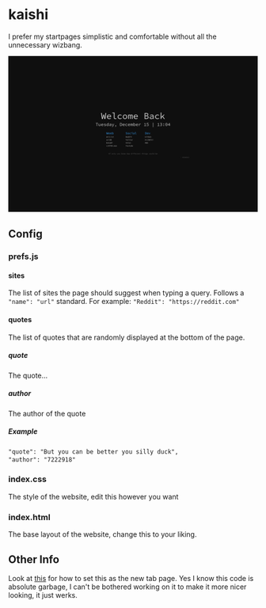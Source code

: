 # kaishi

I prefer my startpages simplistic and comfortable without all the unnecessary wizbang.

![screenshot](git_resources/screenshot.png)

## Config

### prefs.js

#### sites

The list of sites the page should suggest when typing a query.
Follows a `"name": "url"` standard.
For example: `"Reddit": "https://reddit.com"`

#### quotes

The list of quotes that are randomly displayed at the bottom of the page.

##### quote

The quote...

##### author

The author of the quote

##### Example

```
"quote": "But you can be better you silly duck",
"author": "7222918"
```

### index.css

The style of the website, edit this however you want

### index.html

The base layout of the website, change this to your liking.

## Other Info

Look at [this](https://luke-baker.github.io/) for how to set this as the new tab page.
Yes I know this code is absolute garbage, I can't be bothered working on it to make it more nicer looking, it just werks.
